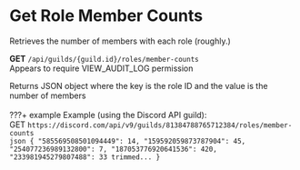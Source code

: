 # Get Role Member Counts

Retrieves the number of members with each role (roughly.)<br>

**GET** `/api/guilds/{guild.id}/roles/member-counts`<br>
Appears to require VIEW_AUDIT_LOG permission

Returns JSON object where the key is the role ID and the value is the number of members<br>
<br>
???+ example
     Example (using the Discord API guild):<br>
     GET `https://discord.com/api/v9/guilds/81384788765712384/roles/member-counts`<br>
     ```json
     {
       "585569508501094449": 14,
       "159592059873787904": 45,
       "254077236989132800": 7,
       "187053776920641536": 420,
       "233981945279807488": 33
       trimmed...
     }
     ```
